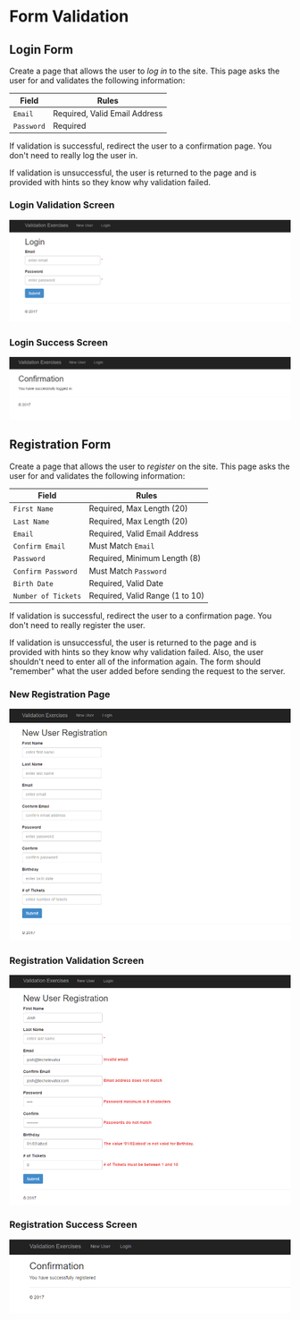 # Form Validation

## Login Form

Create a page that allows the user to _log in_ to the site. This page asks the user for and validates the following information:

| Field      | Rules                         |
| ---------- | ----------------------------- |
| `Email`    | Required, Valid Email Address |
| `Password` | Required                      |

If validation is successful, redirect the user to a confirmation page. You don't need to really log the user in.

If validation is unsuccessful, the user is returned to the page and is provided with hints so they know why validation failed.

### Login Validation Screen

![Failed Validation](etc/Login-Validation.png)

### Login Success Screen

![Confirmation Page](etc/Login-Success.png)

<p style="page-break-before: always;"></p>

## Registration Form

Create a page that allows the user to _register_ on the site. This page asks the user for and validates the following information:

| Field               | Rules                           |
| ------------------- | ------------------------------- |
| `First Name`        | Required, Max Length (20)       |
| `Last Name`         | Required, Max Length (20)       |
| `Email`             | Required, Valid Email Address   |
| `Confirm Email`     | Must Match `Email`              |
| `Password`          | Required, Minimum Length (8)    |
| `Confirm Password`  | Must Match `Password`           |
| `Birth Date`        | Required, Valid Date            |
| `Number of Tickets` | Required, Valid Range (1 to 10) |

If validation is successful, redirect the user to a confirmation page. You don't need to really register the user.

If validation is unsuccessful, the user is returned to the page and is provided with hints so they know why validation failed. Also, the user shouldn't need to enter all of the information again. The form should "remember" what the user added before sending the request to the server.

### New Registration Page

![New Registration Page](etc/New-Registration.png)

### Registration Validation Screen

![Registration Validation Errors](etc/Registration-Validation.png)

### Registration Success Screen

![Registration Success Screen](etc/Registration-Success.png)